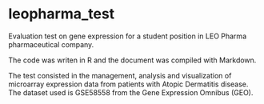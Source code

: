 # leopharma_test
Evaluation test on gene expression for a student position in LEO Pharma pharmaceutical company.

The code was writen in R and the document was compiled with Markdown. 

The test consisted in the management, analysis and visualization of microarray expression data from patients with Atopic Dermatitis disease.
The dataset used is GSE58558 from the Gene Expression Omnibus (GEO).
